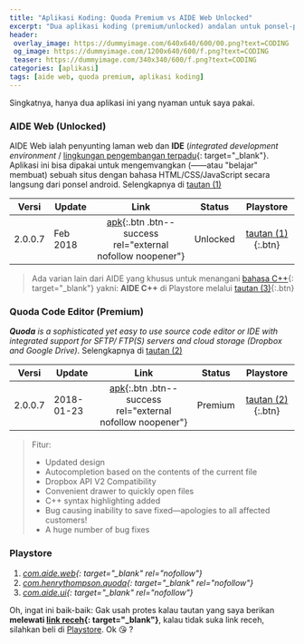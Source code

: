 ```yaml
---
title: "Aplikasi Koding: Quoda Premium vs AIDE Web Unlocked"
excerpt: "Dua aplikasi koding (premium/unlocked) andalan untuk ponsel-ponsel Android nih gais!"
header:
 overlay_image: https://dummyimage.com/640x640/600/00.png?text=CODING
 og_image: https://dummyimage.com/1200x640/600/f.png?text=CODING
 teaser: https://dummyimage.com/340x340/600/f.png?text=CODING
categories: [aplikasi]
tags: [aide web, quoda premium, aplikasi koding]
---
```

Singkatnya, hanya dua aplikasi ini yang nyaman untuk saya pakai.

### AIDE Web (Unlocked)

AIDE Web ialah penyunting laman web dan **IDE** (_integrated development environment_ / [lingkungan pengembangan terpadu](https://id.wikipedia.org/wiki/Lingkungan_pengembangan_terpadu){: target="_blank"}. Aplikasi ini bisa dipakai untuk mengemvangkan (——atau "belajar" membuat) sebuah situs dengan bahasa HTML/CSS/JavaScript secara langsung dari ponsel android. Selengkapnya di [tautan (1)](#playstore)

|Versi|Update|Link|Status|Playstore|
|---|---|:---:|---|:---:|
| 2.0.0.7|Feb 2018|[apk](http://dl.knoacc.org/8z){:.btn .btn--success rel="external nofollow noopener"}|Unlocked|[tautan (1)](#playstore){:.btn}|

> Ada varian lain dari AIDE yang khusus untuk menangani [bahasa C++](https://id.wikipedia.org/wiki/C%2B%2B){: target="_blank"} yakni: **AIDE C++** di Playstore melalui [tautan (3)](#playstore){:.btn}

### Quoda Code Editor (Premium)

_**Quoda** is a sophisticated yet easy to use source code editor or IDE with integrated support for SFTP/ FTP(S) servers and cloud storage (Dropbox and Google Drive)_. Selengkapnya di [tautan (2)](#playstore)

|Versi|Update|Link|Status|Playstore|
|---|---|:---:|---|:---:|
| 2.0.0.7|2018-01-23|[apk](http://dl.knoacc.org/8y){:.btn .btn--success rel="external nofollow noopener"}|Premium|[tautan (2)](#playstore){:.btn}|

> Fitur:
> - Updated design
> - Autocompletion based on the contents of the current file
> - Dropbox API V2 Compatibility
> - Convenient drawer to quickly open files
> - C++ syntax highlighting added
> - Bug causing inability to save fixed—apologies to all affected customers!
> - A huge number of bug fixes

### Playstore

1. *[com.aide.web](https://play.google.com/store/apps/details?id=com.aide.web){: target="_blank" rel="nofollow"}*
2. *[com.henrythompson.quoda](https://play.google.com/store/apps/details?id=com.henrythompson.quoda){: target="_blank" rel="nofollow"}*
3. *[com.aide.ui](https://play.google.com/store/apps/details?id=com.aide.ui){: target="_blank" rel="nofollow"}*

Oh, ingat ini baik-baik: Gak usah protes kalau tautan yang saya berikan **melewati [link receh](https://www.knoacc.org/2014/06/pemendek-url-domain-sendiri-dibayar-dolar.html){: target="_blank"}**, kalau tidak suka link receh, silahkan beli di [Playstore](#playstore). Ok 😘 ?
